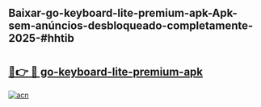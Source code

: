 ## Baixar-go-keyboard-lite-premium-apk-Apk-sem-anúncios-desbloqueado-completamente-2025-#hhtib

# <h2><a href="https://ainizakaria.my?title=go-keyboard-lite-premium-apk&ref=20M">🔗👉 🔴 go-keyboard-lite-premium-apk</a></h2>

[![acn](https://github.com/user-attachments/assets/0f9c940e-d8b0-45ae-aac7-cd30a18b3e1c)](https://ainizakaria.my?title=go-keyboard-lite-premium-apk&ref=20M)

